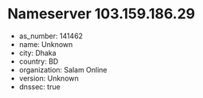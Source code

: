 # Nameserver 103.159.186.29

* as_number: 141462
* name: Unknown
* city: Dhaka
* country: BD
* organization: Salam Online
* version: Unknown
* dnssec: true
